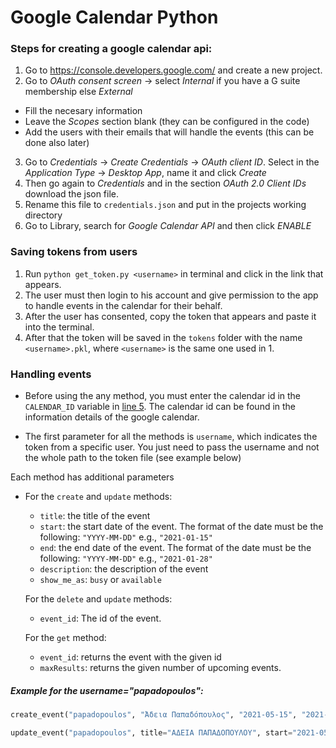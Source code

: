 # Google Calendar  Python

### Steps for creating a google calendar api:
1. Go to https://console.developers.google.com/ and create a new project. 
2. Go to _OAuth consent screen_ -> select _Internal_ if you have a G suite membership else _External_ 
  - Fill the necesary information 
  - Leave the _Scopes_ section blank (they can be configured in the code)
  - Add the users with their emails that will handle the events (this can be done also later)
3. Go to _Credentials_ -> _Create Credentials_ -> _OAuth client ID_.  Select in the _Application Type_ -> _Desktop App_, name it and click _Create_ 
4. Then go again to _Credentials_ and in the section _OAuth 2.0 Client IDs_ download the json file. 
5. Rename this file to `credentials.json` and put in the projects working directory
6. Go to Library, search for _Google Calendar API_ and then click _ENABLE_

### Saving tokens from users
1. Run `python get_token.py <username>` in terminal and click in the link that appears.
2. The user must then login to his account and give permission to the app to handle events in the calendar for their behalf.
3. After the user has consented, copy the token that appears and paste it into the terminal.
4. After that the token will be saved in the `tokens` folder with the name `<username>.pkl`, where `<username>` is the same one used in 1.

  
### Handling events
- Before using the any method, you must enter the calendar id in the `CALENDAR_ID` variable in [line 5](https://github.com/messalas/GoogleCalendarPython/blob/dd4d026a88fa5b973ec156b40e7568552ac45dd5/calendar_events.py#L5). The calendar id can be found in the information details of the google calendar.

- The first parameter for all the methods  is `username`, which indicates the token from a specific user. You just need to pass the username and not the whole path to the token file (see example below)

Each method has additional parameters

- For the `create` and `update` methods:
  - `title`: the title of the event
  - `start`: the start date of the event. The format of the date must be the following: `"YYYY-MM-DD"` e.g., `"2021-01-15"`
  - `end`: the end date of the event. The format of the date must be the following: `"YYYY-MM-DD"` e.g., `"2021-01-28"`
  - `description`: the description of the event
  - `show_me_as`: `busy` or `available`
  
  For the `delete` and `update` methods:
  - `event_id`: The id of the event.
  
  For the `get` method:
  - `event_id`: returns the event with the given id
  - `maxResults`: returns the given number of upcoming events.
  
 ##### Example for the username="papadopoulos":
 ```python
create_event("papadopoulos", "Άδεια Παπαδόπουλος", "2021-05-15", "2021-05-25", "Μια περιγραφή της άδειας (μπορεί να παραληφθεί)", "busy")

update_event("papadopoulos", title="ΑΔΕΙΑ ΠΑΠΑΔΟΠΟΥΛΟΥ", start="2021-05-13")

 ```
